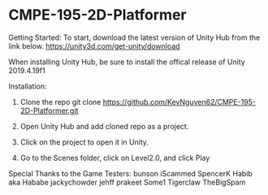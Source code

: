 # CMPE-195-2D-Platformer

Getting Started:
To start, download the latest version of Unity Hub from the link below.
https://unity3d.com/get-unity/download

When installing Unity Hub, be sure to install the offical release of Unity 2019.4.19f1 


Installation:
1. Clone the repo
git clone https://github.com/KevNguyen62/CMPE-195-2D-Platformer.git

2. Open Unity Hub and add cloned repo as a project.
3. Click on the project to open it in Unity.
4. Go to the Scenes folder, click on Level2.0, and click Play 

Special Thanks to the Game Testers:
bunson
iScammed
SpencerK
Habib aka Hababe
jackychowder
jehff
prakeet
Some1
Tigerclaw
TheBigSpam
